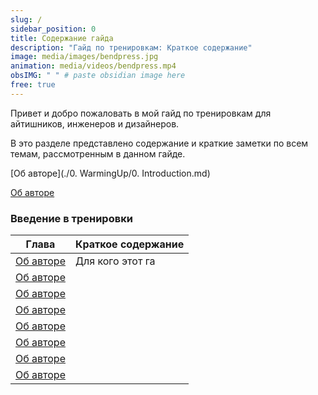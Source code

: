 ```yaml
---
slug: /
sidebar_position: 0
title: Содержание гайда
description: "Гайд по тренировкам: Краткое содержание"
image: media/images/bendpress.jpg
animation: media/videos/bendpress.mp4
obsIMG: " " # paste obsidian image here
free: true
---
```

Привет и добро пожаловать в мой гайд по тренировкам для айтишников, инженеров и дизайнеров. 

В это разделе представлено содержание и краткие заметки по всем темам, рассмотренным в данном гайде. 

[Об авторе](./0. WarmingUp/0. Introduction.md)

[Об авторе](./WarmingUp/introduction)

### Введение в тренировки

| Глава                                 | Краткое содержание |
| ------------------------------------- | ------------------ |
| [Об авторе](./WarmingUp/introduction) | Для кого этот га                  |
| [Об авторе](./WarmingUp/introduction) |                    |
| [Об авторе](./WarmingUp/introduction) |                    |
| [Об авторе](./WarmingUp/introduction) |                    |
| [Об авторе](./WarmingUp/introduction) |                    |
| [Об авторе](./WarmingUp/introduction) |                    |
| [Об авторе](./WarmingUp/introduction) |                    |
| [Об авторе](./WarmingUp/introduction) |                    |

